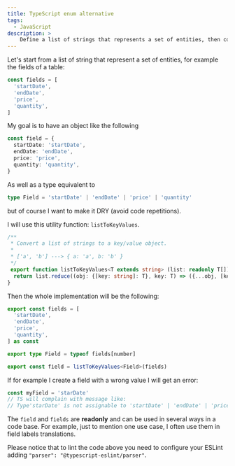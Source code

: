 ```yaml
---
title: TypeScript enum alternative
tags:
  - JavaScript
description: >
    Define a list of strings that represents a set of entities, then compute types and key/value object util
---
```


Let's start from a list of string that represent a set of entities, for example the fields of a table:

```typescript
const fields = [
  'startDate',
  'endDate',
  'price',
  'quantity',
]
```

My goal is to have an object like the following

```typescript
const field = {
  startDate: 'startDate',
  endDate: 'endDate',
  price: 'price',
  quantity: 'quantity',
}
```

As well as a type equivalent to

```typescript
type Field = 'startDate' | 'endDate' | 'price' | 'quantity'
```

but of course I want to make it DRY (avoid code repetitions).

I will use this utility function: `listToKeyValues`.

```typescript
/**
 * Convert a list of strings to a key/value object.
 *
 * ['a', 'b'] ---> { a: 'a', b: 'b' }
 */
 export function listToKeyValues<T extends string> (list: readonly T[]): {[key: string]: T} {
  return list.reduce((obj: {[key: string]: T}, key: T) => ({...obj, [key]: key}), {})
}
```

Then the whole implementation will be the following:

```typescript
export const fields = [
  'startDate',
  'endDate',
  'price',
  'quantity',
] as const

export type Field = typeof fields[number]

export const field = listToKeyValues<Field>(fields)
```

If for example I create a field with a wrong value I will get an error:

```typescript
const myField = 'starDate'
// TS will complain with message like:
// Type'starDate' is not assignable to 'startDate' | 'endDate' | 'price' | 'quantity'
```

The `field` and `fields` are **readonly** and can be used in several ways in a code base.
For example, just to mention one use case, I often use them in field labels translations.

<div class="paper warning">
Please notice that to lint the code above you need to configure your ESLint adding <code>"parser": "@typescript-eslint/parser"</code>.
</div>
